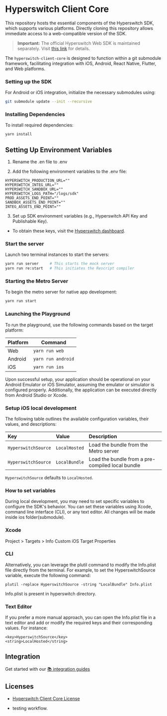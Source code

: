 # Hyperswitch Client Core

This repository hosts the essential components of the Hyperswitch SDK, which supports various platforms. Directly cloning this repository allows immediate access to a web-compatible version of the SDK.

> **Important:** The official Hyperswitch Web SDK is maintained separately. Visit [this link](https://github.com/juspay/hyperswitch-web) for details.

The `hyperswitch-client-core` is designed to function within a git submodule framework, facilitating integration with iOS, Android, React Native, Flutter, and Web platforms.

### Setting up the SDK

For Android or iOS integration, initialize the necessary submodules using:

```sh
git submodule update --init --recursive
```

### Installing Dependencies

To install required dependencies:

```sh
yarn install
```

## Setting Up Environment Variables

1. Rename the .en file to .env

2. Add the following environment variables to the .env file:

```.env
HYPERSWITCH_PRODUCTION_URL=""
HYPERSWITCH_INTEG_URL=""
HYPERSWITCH_SANDBOX_URL=""
HYPERSWITCH_LOGS_PATH="/logs/sdk"
PROD_ASSETS_END_POINT=""
SANDBOX_ASSETS_END_POINT=""
INTEG_ASSETS_END_POINT=""
```

3. Set up SDK environment variables (e.g., Hyperswitch API Key and Publishable Key).

- To obtain these keys, visit the [Hyperswitch dashboard](https://app.hyperswitch.io/dashboard/register).

### Start the server

Launch two terminal instances to start the servers:

```sh
yarn run server     # This starts the mock server
yarn run re:start   # This initiates the Rescript compiler
```

### Starting the Metro Server

To begin the metro server for native app development:

```sh
yarn run start
```

### Launching the Playground

To run the playground, use the following commands based on the target platform:

| Platform | Command            |
| -------- | ------------------ |
| Web      | `yarn run web`     |
| Android  | `yarn run android` |
| iOS      | `yarn run ios`     |

Upon successful setup, your application should be operational on your Android Emulator or iOS Simulator, assuming the emulator or simulator is configured properly. Additionally, the application can be executed directly from Android Studio or Xcode.

### Setup iOS local development

The following table outlines the available configuration variables, their values, and descriptions:

| Key                 | Value         | Description                                      |
| :------------------ | :------------ | :----------------------------------------------- |
| `HyperswitchSource` | `LocalHosted` | Load the bundle from the Metro server            |
| `HyperswitchSource` | `LocalBundle` | Load the bundle from a pre-compiled local bundle |

`HyperswitchSource` defaults to `LocalHosted`.

### How to set variables

During local development, you may need to set specific variables to configure the SDK's behavior. You can set these variables using Xcode, command line interface (CLI), or any text editor. All changes will be made inside ios folder(submodule).

### Xcode

Project > Targets > Info
Custom iOS Target Properties

### CLI

Alternatively, you can leverage the plutil command to modify the Info.plist file directly from the terminal. For example, to set the HyperswitchSource variable, execute the following command:

```shell
plutil -replace HyperswitchSource -string "LocalBundle" Info.plist
```

Info.plist is present in hyperswitch directory.

### Text Editor

If you prefer a more manual approach, you can open the Info.plist file in a text editor and add or modify the required keys and their corresponding values. For instance:

```
<key>HyperswitchSource</key>
<string>LocalHosted</string>
```

## Integration

Get started with our [📚 integration guides](https://docs.hyperswitch.io/hyperswitch-cloud/integration-guide)

## Licenses

- [Hyperswitch Client Core License](LICENSE)

- testing workflow.
